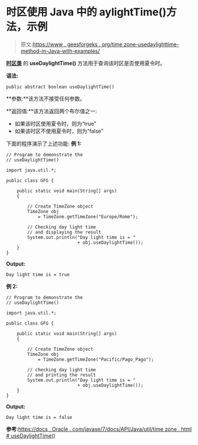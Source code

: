 # 时区使用 Java 中的 aylightTime()方法，示例

> 原文:[https://www . geesforgeks . org/time zone-usedaylighttime-method-in-Java-with-examples/](https://www.geeksforgeeks.org/timezone-usedaylighttime-method-in-java-with-examples/)

**[时区类](https://www.geeksforgeeks.org/java-util-timezone-class-set-1/)** 的 **useDaylightTime()** 方法用于查询该时区是否使用夏令时。

**语法:**

```
public abstract boolean useDaylightTime()
```

**参数:**该方法不接受任何参数。

**返回值:**该方法返回两个布尔值之一:

*   如果该时区使用夏令时，则为“true”
*   如果该时区不使用夏令时，则为“false”

下面的程序演示了上述功能:
**例 1:**

```
// Program to demonstrate the
// useDaylightTime()

import java.util.*;

public class GFG {

    public static void main(String[] args)
    {

        // Create TimeZone object
        TimeZone obj
            = TimeZone.getTimeZone("Europe/Rome");

        // Checking day light time
        // and displaying the result
        System.out.println("Day light time is = "
                           + obj.useDaylightTime());
    }
}
```

**Output:**

```
Day light time is = true

```

**例 2:**

```
// Program to demonstrate the
// useDaylightTime()

import java.util.*;

public class GFG {

    public static void main(String[] args)
    {

        // Create TimeZone object
        TimeZone obj
            = TimeZone.getTimeZone("Pacific/Pago_Pago");

        // checking day light time
        // and printing the result
        System.out.println("Day light time is = "
                           + obj.useDaylightTime());
    }
}
```

**Output:**

```
Day light time is = false

```

**参考:**[https://docs . Oracle . com/javase/7/docs/API/Java/util/time zone . html # useDaylightTime()](https://docs.oracle.com/javase/7/docs/api/java/util/TimeZone.html#useDaylightTime())
